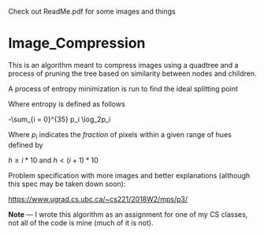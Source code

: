 Check out ReadMe.pdf for some images and things

# Image_Compression

This is an algorithm meant to compress images using a quadtree and a process of pruning the tree based on similarity between nodes and children.



A process of entropy minimization is run to find the ideal splitting point 

Where entropy is defined as follows

-\sum_{i = 0}^{35} p_i \log_2p_i


Where $p_i$ indicates the *fraction* of pixels within a given range of hues defined by

 $h \geq i * 10$ and $h<(i+1)*10$



Problem specification with more images and better explanations (although this spec may be taken down soon):

https://www.ugrad.cs.ubc.ca/~cs221/2018W2/mps/p3/



**Note**    —    I wrote this algorithm as an assignment for one of my CS classes, not all of the code is mine (much of it is not).
